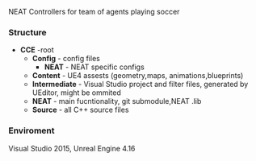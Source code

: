 NEAT Controllers for team of agents playing soccer

### Structure

- **CCE** -root
  - **Config** - config files 
    - **NEAT** - NEAT specific configs
  - **Content** - UE4 assests (geometry,maps, animations,blueprints)
  - **Intermediate** - Visual Studio project and filter files, generated by UEditor, might be ommited
  - **NEAT** - main fucntionality, git submodule,NEAT .lib 
  - **Source** - all C++ source files 
  
### Enviroment
Visual Studio 2015, Unreal Engine 4.16

